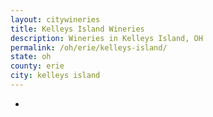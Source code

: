 ```yaml
---
layout: citywineries
title: Kelleys Island Wineries
description: Wineries in Kelleys Island, OH
permalink: /oh/erie/kelleys-island/
state: oh
county: erie
city: kelleys island
---
```

-
